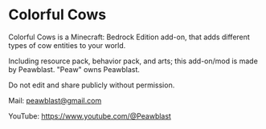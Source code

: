 # Colorful Cows

Colorful Cows is a Minecraft: Bedrock Edition add-on, that adds different types of cow entities to your world.

Including resource pack, behavior pack, and arts; this add-on/mod is made by Peawblast. "Peaw" owns Peawblast.

Do not edit and share publicly without permission.

Mail: peawblast@gmail.com

YouTube: https://www.youtube.com/@Peawblast
